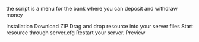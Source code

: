 the script is a menu for the bank where you can deposit and withdraw money

Installation
Download ZIP
Drag and drop resource into your server files
Start resource through server.cfg
Restart your server.
Preview
